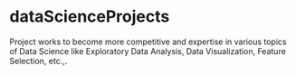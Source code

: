 # dataScienceProjects
Project works to become more competitive and expertise in various topics of Data Science like Exploratory Data Analysis, Data Visualization, Feature Selection, etc.,.
